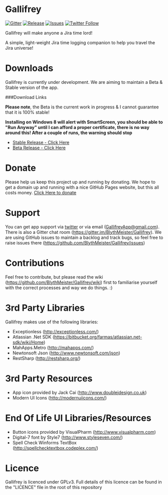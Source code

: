 Gallifrey
=========

[![Gitter](https://img.shields.io/badge/Gitter-Join%20Chat-green.svg?style=flat-square)](https://gitter.im/BlythMeister/Gallifrey)
[![Release](https://img.shields.io/github/release/BlythMeister/Gallifrey.svg?style=flat-square)](https://github.com/BlythMeister/Gallifrey/releases/latest)
[![Issues](https://img.shields.io/github/issues/BlythMeister/Gallifrey.svg?style=flat-square)](https://github.com/BlythMeister/Gallifrey/issues)
[![Twitter Follow](https://img.shields.io/twitter/follow/GallifreyApp.svg?style=social?style=flat-square)](https://twitter.com/GallifreyApp)

Gallifrey will make anyone a Jira time lord!

A simple, light-weight Jira time logging companion to help you travel the Jira universe!

Downloads
=========

Gallifrey is currently under development.
We are aiming to maintain a Beta & Stable version of the app.

###Download Links

**Please note**, the Beta is the current work in progress & I cannot guarantee that it is 100% stable! 

**Installing on Windows 8 will alert with SmartScreen, you should be able to "Run Anyway" until I can afford a proper certificate, there is no way around this!  After a couple of runs, the warning should stop**

* [Stable Release - Click Here](http://releases.gallifreyapp.co.uk/download/modern/stable/setup.exe)
* [Beta Release - Click Here](http://releases.gallifreyapp.co.uk/download/modern/beta/setup.exe)

Donate
=========

Please help us keep this project up and running by donating.
We hope to get a domain up and running with a nice GitHub Pages website, but this all costs money.
[Click Here to donate](https://www.paypal.com/cgi-bin/webscr?cmd=_s-xclick&hosted_button_id=G3MWL8E6UG4RS)

Support
=========

You can get app support via [twitter](https://twitter.com/GallifreyApp) or via email (GallifreyApp@gmail.com).
There is also a Gitter chat room (https://gitter.im/BlythMeister/Gallifrey).
We are using GitHub issues to maintain a backlog and track bugs, so feel free to raise issues there (https://github.com/BlythMeister/Gallifrey/issues)

Contributions
=========

Feel free to contribute, but please read the wiki (https://github.com/BlythMeister/Gallifrey/wiki) first to familiarise yourself with the correct processes and way we do things. :)

3rd Party Libraries
=========

Gallifrey makes use of the following libraries:

* Exceptionless (http://exceptionless.com/)
* Atlassian .Net SDK (https://bitbucket.org/farmas/atlassian.net-sdk/wiki/Home)
* MahApps.Metro (http://mahapps.com/)
* Newtonsoft Json (http://www.newtonsoft.com/json)
* RestSharp (http://restsharp.org/)


3rd Party Resources
=========

* App icon provided by Jack Cai (http://www.doublejdesign.co.uk)
* Modern UI Icons (http://modernuiicons.com/)

End Of Life UI Libraries/Resources
=========

* Button icons provided by VisualPharm (http://www.visualpharm.com)
* Digital-7 font by Style7 (http://www.styleseven.com/)
* Spell Check Winforms TextBox (http://spellchecktextbox.codeplex.com/)

Licence
=========

Gallifrey is licenced under GPLv3.
Full details of this licence can be found in the "LICENCE" file in the root of this repository

